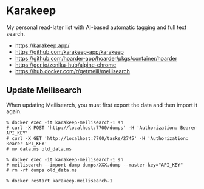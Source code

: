# Karakeep

My personal read-later list with AI-based automatic tagging and full text search.

- https://karakeep.app/
- https://github.com/karakeep-app/karakeep
- https://github.com/hoarder-app/hoarder/pkgs/container/hoarder
- https://gcr.io/zenika-hub/alpine-chrome
- https://hub.docker.com/r/getmeili/meilisearch

## Update Meilisearch

When updating Meilisearch, you must first export the data and then import it again.

```
% docker exec -it karakeep-meilisearch-1 sh
# curl -X POST 'http://localhost:7700/dumps' -H 'Authorization: Bearer API_KEY'
# curl -X GET 'http://localhost:7700/tasks/2745' -H 'Authorization: Bearer API_KEY'
# mv data.ms old_data.ms
```

```
% docker exec -it karakeep-meilisearch-1 sh
# meilisearch --import-dump dumps/XXX.dump --master-key="API_KEY"
# rm -rf dumps old_data.ms

% docker restart karakeep-meilisearch-1
```
